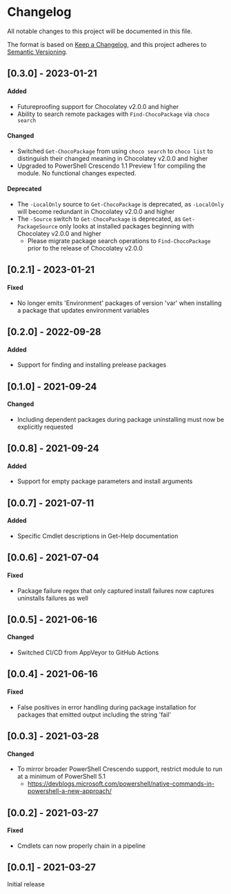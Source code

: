 # Changelog
All notable changes to this project will be documented in this file.

The format is based on [Keep a Changelog](https://keepachangelog.com/en/1.0.0/),
and this project adheres to [Semantic Versioning](https://semver.org/spec/v2.0.0.html).

## [0.3.0] - 2023-01-21
#### Added
* Futureproofing support for Chocolatey v2.0.0 and higher
* Ability to search remote packages with `Find-ChocoPackage` via `choco search`
#### Changed
* Switched `Get-ChocoPackage` from using `choco search` to `choco list` to distinguish their changed meaning in Chocolatey v2.0.0 and higher
* Upgraded to PowerShell Crescendo 1.1 Preview 1 for compiling the module. No functional changes expected.
#### Deprecated
* The `-LocalOnly` source to `Get-ChocoPackage` is deprecated, as `-LocalOnly` will become redundant in Chocolatey v2.0.0 and higher
* The `-Source` switch to `Get-ChocoPackage` is deprecated, as `Get-PackageSource` only looks at installed packages beginning with Chocolatey v2.0.0 and higher
  * Please migrate package search operations to `Find-ChocoPackage` prior to the release of Chocolatey v2.0.0

## [0.2.1] - 2023-01-21
#### Fixed
* No longer emits 'Environment' packages of version 'var' when installing a package that updates environment variables

## [0.2.0] - 2022-09-28
#### Added
* Support for finding and installing prelease packages

## [0.1.0] - 2021-09-24
#### Changed
* Including dependent packages during package uninstalling must now be explicitly requested

## [0.0.8] - 2021-09-24
#### Added
* Support for empty package parameters and install arguments

## [0.0.7] - 2021-07-11
#### Added
* Specific Cmdlet descriptions in Get-Help documentation

## [0.0.6] - 2021-07-04
#### Fixed
* Package failure regex that only captured install failures now captures uninstalls failures as well

## [0.0.5] - 2021-06-16
#### Changed
* Switched CI/CD from AppVeyor to GitHub Actions

## [0.0.4] - 2021-06-16
#### Fixed
* False positives in error handling during package installation for packages that emitted output including the string 'fail'

## [0.0.3] - 2021-03-28
#### Changed
* To mirror broader PowerShell Crescendo support, restrict module to run at a minimum of PowerShell 5.1
  * https://devblogs.microsoft.com/powershell/native-commands-in-powershell-a-new-approach/

## [0.0.2] - 2021-03-27
#### Fixed
* Cmdlets can now properly chain in a pipeline

## [0.0.1] - 2021-03-27
Initial release
